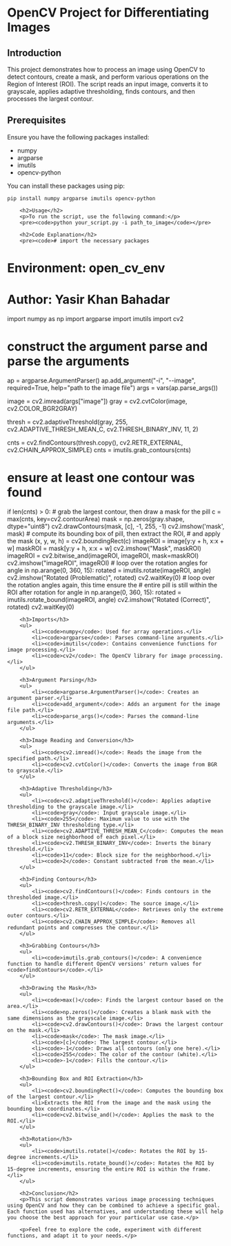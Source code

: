 <h1>OpenCV Project for Differentiating Images</h1>
<h2>Introduction</h2>
<p>This project demonstrates how to process an image using OpenCV to detect contours, create a mask, and perform various operations on the Region of Interest (ROI). The script reads an input image, converts it to grayscale, applies adaptive thresholding, finds contours, and then processes the largest contour.</p>
<h2>Prerequisites</h2>
<p>Ensure you have the following packages installed:</p>
<ul>
            <li>numpy</li>
            <li>argparse</li>
            <li>imutils</li>
            <li>opencv-python</li>
</ul>
        <p>You can install these packages using pip:</p>
        <pre><code>pip install numpy argparse imutils opencv-python</code></pre>

        <h2>Usage</h2>
        <p>To run the script, use the following command:</p>
        <pre><code>python your_script.py -i path_to_image</code></pre>

        <h2>Code Explanation</h2>
        <pre><code># import the necessary packages
# Environment: open_cv_env
# Author: Yasir Khan Bahadar
import numpy as np
import argparse
import imutils
import cv2

# construct the argument parse and parse the arguments
ap = argparse.ArgumentParser()
ap.add_argument("-i", "--image", required=True, help="path to the image file")
args = vars(ap.parse_args())

image = cv2.imread(args["image"])
gray = cv2.cvtColor(image, cv2.COLOR_BGR2GRAY)

thresh = cv2.adaptiveThreshold(gray, 255, cv2.ADAPTIVE_THRESH_MEAN_C, cv2.THRESH_BINARY_INV, 11, 2)

cnts = cv2.findContours(thresh.copy(), cv2.RETR_EXTERNAL, cv2.CHAIN_APPROX_SIMPLE)
cnts = imutils.grab_contours(cnts)

# ensure at least one contour was found
if len(cnts) > 0:
    # grab the largest contour, then draw a mask for the pill
    c = max(cnts, key=cv2.contourArea)
    mask = np.zeros(gray.shape, dtype="uint8")
    cv2.drawContours(mask, [c], -1, 255, -1)
    cv2.imshow('mask', mask)
    # compute its bounding box of pill, then extract the ROI,
    # and apply the mask
    (x, y, w, h) = cv2.boundingRect(c)
    imageROI = image[y:y + h, x:x + w]
    maskROI = mask[y:y + h, x:x + w]
    cv2.imshow("Mask", maskROI)
    imageROI = cv2.bitwise_and(imageROI, imageROI, mask=maskROI)
    cv2.imshow("imageROI", imageROI)
    # loop over the rotation angles
    for angle in np.arange(0, 360, 15):
        rotated = imutils.rotate(imageROI, angle)
        cv2.imshow("Rotated (Problematic)", rotated)
        cv2.waitKey(0)
    # loop over the rotation angles again, this time ensure the
    # entire pill is still within the ROI after rotation
    for angle in np.arange(0, 360, 15):
        rotated = imutils.rotate_bound(imageROI, angle)
        cv2.imshow("Rotated (Correct)", rotated)
        cv2.waitKey(0)</code></pre>

        <h3>Imports</h3>
        <ul>
            <li><code>numpy</code>: Used for array operations.</li>
            <li><code>argparse</code>: Parses command-line arguments.</li>
            <li><code>imutils</code>: Contains convenience functions for image processing.</li>
            <li><code>cv2</code>: The OpenCV library for image processing.</li>
        </ul>

        <h3>Argument Parsing</h3>
        <ul>
            <li><code>argparse.ArgumentParser()</code>: Creates an argument parser.</li>
            <li><code>add_argument</code>: Adds an argument for the image file path.</li>
            <li><code>parse_args()</code>: Parses the command-line arguments.</li>
        </ul>

        <h3>Image Reading and Conversion</h3>
        <ul>
            <li><code>cv2.imread()</code>: Reads the image from the specified path.</li>
            <li><code>cv2.cvtColor()</code>: Converts the image from BGR to grayscale.</li>
        </ul>

        <h3>Adaptive Thresholding</h3>
        <ul>
            <li><code>cv2.adaptiveThreshold()</code>: Applies adaptive thresholding to the grayscale image.</li>
            <li><code>gray</code>: Input grayscale image.</li>
            <li><code>255</code>: Maximum value to use with the THRESH_BINARY_INV thresholding type.</li>
            <li><code>cv2.ADAPTIVE_THRESH_MEAN_C</code>: Computes the mean of a block size neighborhood of each pixel.</li>
            <li><code>cv2.THRESH_BINARY_INV</code>: Inverts the binary threshold.</li>
            <li><code>11</code>: Block size for the neighborhood.</li>
            <li><code>2</code>: Constant subtracted from the mean.</li>
        </ul>

        <h3>Finding Contours</h3>
        <ul>
            <li><code>cv2.findContours()</code>: Finds contours in the thresholded image.</li>
            <li><code>thresh.copy()</code>: The source image.</li>
            <li><code>cv2.RETR_EXTERNAL</code>: Retrieves only the extreme outer contours.</li>
            <li><code>cv2.CHAIN_APPROX_SIMPLE</code>: Removes all redundant points and compresses the contour.</li>
        </ul>

        <h3>Grabbing Contours</h3>
        <ul>
            <li><code>imutils.grab_contours()</code>: A convenience function to handle different OpenCV versions' return values for <code>findContours</code>.</li>
        </ul>

        <h3>Drawing the Mask</h3>
        <ul>
            <li><code>max()</code>: Finds the largest contour based on the area.</li>
            <li><code>np.zeros()</code>: Creates a blank mask with the same dimensions as the grayscale image.</li>
            <li><code>cv2.drawContours()</code>: Draws the largest contour on the mask.</li>
            <li><code>mask</code>: The mask image.</li>
            <li><code>[c]</code>: The largest contour.</li>
            <li><code>-1</code>: Draws all contours (only one here).</li>
            <li><code>255</code>: The color of the contour (white).</li>
            <li><code>-1</code>: Fills the contour.</li>
        </ul>

        <h3>Bounding Box and ROI Extraction</h3>
        <ul>
            <li><code>cv2.boundingRect()</code>: Computes the bounding box of the largest contour.</li>
            <li>Extracts the ROI from the image and the mask using the bounding box coordinates.</li>
            <li><code>cv2.bitwise_and()</code>: Applies the mask to the ROI.</li>
        </ul>

        <h3>Rotation</h3>
        <ul>
            <li><code>imutils.rotate()</code>: Rotates the ROI by 15-degree increments.</li>
            <li><code>imutils.rotate_bound()</code>: Rotates the ROI by 15-degree increments, ensuring the entire ROI is within the frame.</li>
        </ul>

        <h2>Conclusion</h2>
        <p>This script demonstrates various image processing techniques using OpenCV and how they can be combined to achieve a specific goal. Each function used has alternatives, and understanding these will help you choose the best approach for your particular use case.</p>

        <p>Feel free to explore the code, experiment with different functions, and adapt it to your needs.</p>
